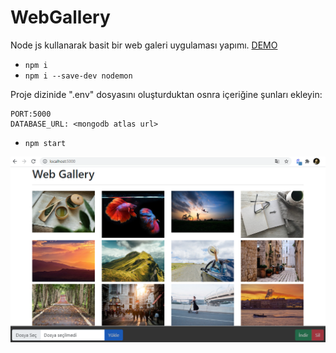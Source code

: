 # WebGallery
Node js kullanarak basit bir web galeri uygulaması yapımı. [DEMO](https://glacial-river-70401.herokuapp.com/)

<ul>
    <li>
        <code>npm i</code>
    </li>
    <li>
        <code>npm i --save-dev nodemon</code>
    </li>
</ul>
    Proje dizinide ".env" dosyasını oluşturduktan osnra içeriğine şunları ekleyin:

    PORT:5000
    DATABASE_URL: <mongodb atlas url>

        
<ul>
    <li>
        <code>npm start</code>
    </li>
</ul>

<img src="screenshot.png">
